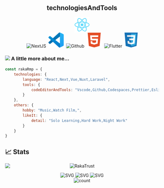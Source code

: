 <div align="center">

## technologiesAndTools

<img  src="https://raw.githubusercontent.com/devicons/devicon/1119b9f84c0290e0f0b38982099a2bd027a48bf1/icons/react/react-original.svg" alt="ReactJS" width="50" height="50" style="margin:0 auto; display:block;"/> &nbsp;<img  src="https://github.com/CyrisXD/CyrisXD/raw/master/assets/NextJS.png" alt="NextJS"/>  &nbsp;<img  src="https://raw.githubusercontent.com/devicons/devicon/1119b9f84c0290e0f0b38982099a2bd027a48bf1/icons/vscode/vscode-original.svg" alt="VSCode" width="50" height="50"/> &nbsp;<img  src="https://github.com/CyrisXD/CyrisXD/raw/master/assets/Github.png" alt="Github"/> &nbsp;<img  src="https://raw.githubusercontent.com/devicons/devicon/1119b9f84c0290e0f0b38982099a2bd027a48bf1/icons/html5/html5-plain.svg" alt="HTML5" width="50" height="50"/> &nbsp;<img  src="https://user-images.githubusercontent.com/83684256/203265359-97e1ff96-5070-40e5-af7d-f978ff7ee572.png" alt="Flutter" width="50" height="50"/>&nbsp;<img  src="https://raw.githubusercontent.com/devicons/devicon/1119b9f84c0290e0f0b38982099a2bd027a48bf1/icons/css3/css3-original.svg" alt="CSS3" width="50" height="50"/></div>

### <img src="https://media.giphy.com/media/VgCDAzcKvsR6OM0uWg/giphy.gif" width="50"> A little more about me...

```js
const rakaRmp = {
    technologies: {
        language: "React,Next,Vue,Nuxt,Laravel",
        tools: {
            codeEditorAndTools: "Vscode,Github,Codespaces,Prettier,Eslint"
        }
    },
    others: {
        hobby: "Music,Watch Film,",
        likeIt: {
            detail: "Solo Learning,Hard Work,Night Work"
        }
    }
}
```

## 📈 Stats
<a href="https://github.com/grizz12/github-readme-stats"><img align="left" width="42%" src="https://github-readme-stats.vercel.app/api/top-langs/?username=grizz12&layout=compact&theme=tokyonight" /></a>
<img width="50%" src="https://github-readme-streak-stats.herokuapp.com/?user=grizz12&theme=tokyonight" alt="RakaTrust" />
<br/>

<div align="center">
    <img src="https://forthebadge.com/images/badges/powered-by-black-magic.svg" alt="SVG" />
    <img src="http://ForTheBadge.com/images/badges/built-by-developers.svg" alt="SVG" />
    <img src="https://forthebadge.com/images/badges/uses-brains.svg" alt="SVG" /
</div>
    <div align="center">
        <img src="https://komarev.com/ghpvc/?username=grizz12&label=Visitors+Count&color=brightgreen" alt="count"/>
    </div>
